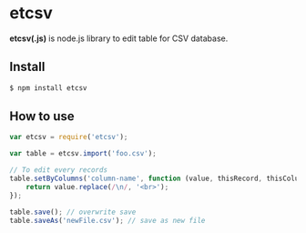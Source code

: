 # etcsv

**etcsv(.js)** is node.js library to edit table for CSV database.

## Install

```sh
$ npm install etcsv
```

## How to use

```javascript
var etcsv = require('etcsv');

var table = etcsv.import('foo.csv');

// To edit every records
table.setByColumns('column-name', function (value, thisRecord, thisColumn) {
	return value.replace(/\n/, '<br>');
});

table.save(); // overwrite save
table.saveAs('newFile.csv'); // save as new file
```
